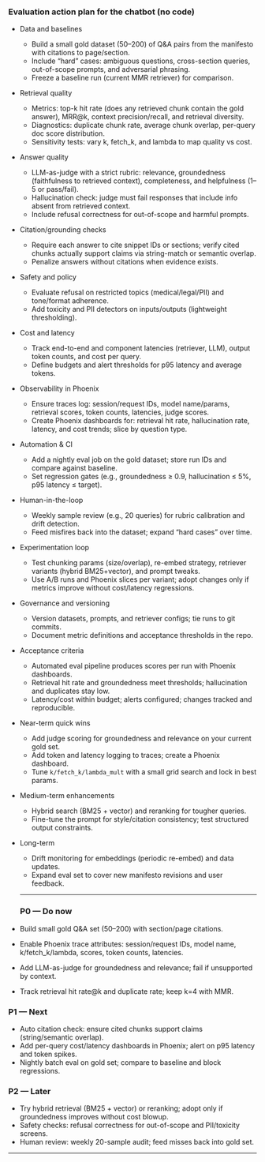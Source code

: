 ### Evaluation action plan for the chatbot (no code)

- Data and baselines
  - Build a small gold dataset (50–200) of Q&A pairs from the manifesto with citations to page/section.
  - Include “hard” cases: ambiguous questions, cross-section queries, out-of-scope prompts, and adversarial phrasing.
  - Freeze a baseline run (current MMR retriever) for comparison.

- Retrieval quality
  - Metrics: top-k hit rate (does any retrieved chunk contain the gold answer), MRR@k, context precision/recall, and retrieval diversity.
  - Diagnostics: duplicate chunk rate, average chunk overlap, per-query doc score distribution.
  - Sensitivity tests: vary k, fetch_k, and lambda to map quality vs cost.

- Answer quality
  - LLM-as-judge with a strict rubric: relevance, groundedness (faithfulness to retrieved context), completeness, and helpfulness (1–5 or pass/fail).
  - Hallucination check: judge must fail responses that include info absent from retrieved context.
  - Include refusal correctness for out-of-scope and harmful prompts.

- Citation/grounding checks
  - Require each answer to cite snippet IDs or sections; verify cited chunks actually support claims via string-match or semantic overlap.
  - Penalize answers without citations when evidence exists.

- Safety and policy
  - Evaluate refusal on restricted topics (medical/legal/PII) and tone/format adherence.
  - Add toxicity and PII detectors on inputs/outputs (lightweight thresholding).

- Cost and latency
  - Track end-to-end and component latencies (retriever, LLM), output token counts, and cost per query.
  - Define budgets and alert thresholds for p95 latency and average tokens.

- Observability in Phoenix
  - Ensure traces log: session/request IDs, model name/params, retrieval scores, token counts, latencies, judge scores.
  - Create Phoenix dashboards for: retrieval hit rate, hallucination rate, latency, and cost trends; slice by question type.

- Automation & CI
  - Add a nightly eval job on the gold dataset; store run IDs and compare against baseline.
  - Set regression gates (e.g., groundedness ≥ 0.9, hallucination ≤ 5%, p95 latency ≤ target).

- Human-in-the-loop
  - Weekly sample review (e.g., 20 queries) for rubric calibration and drift detection.
  - Feed misfires back into the dataset; expand “hard cases” over time.

- Experimentation loop
  - Test chunking params (size/overlap), re-embed strategy, retriever variants (hybrid BM25+vector), and prompt tweaks.
  - Use A/B runs and Phoenix slices per variant; adopt changes only if metrics improve without cost/latency regressions.

- Governance and versioning
  - Version datasets, prompts, and retriever configs; tie runs to git commits.
  - Document metric definitions and acceptance thresholds in the repo.

- Acceptance criteria
  - Automated eval pipeline produces scores per run with Phoenix dashboards.
  - Retrieval hit rate and groundedness meet thresholds; hallucination and duplicates stay low.
  - Latency/cost within budget; alerts configured; changes tracked and reproducible.

- Near-term quick wins
  - Add judge scoring for groundedness and relevance on your current gold set.
  - Add token and latency logging to traces; create a Phoenix dashboard.
  - Tune `k/fetch_k/lambda_mult` with a small grid search and lock in best params.

- Medium-term enhancements
  - Hybrid search (BM25 + vector) and reranking for tougher queries.
  - Fine-tune the prompt for style/citation consistency; test structured output constraints.

- Long-term
  - Drift monitoring for embeddings (periodic re-embed) and data updates.
  - Expand eval set to cover new manifesto revisions and user feedback.


  -----------------------------------------------------------
  ### P0 — Do now
- Build small gold Q&A set (50–200) with section/page citations.
- Enable Phoenix trace attributes: session/request IDs, model name, k/fetch_k/lambda, scores, token counts, latencies.
- Add LLM-as-judge for groundedness and relevance; fail if unsupported by context.
- Track retrieval hit rate@k and duplicate rate; keep k=4 with MMR.

### P1 — Next
- Auto citation check: ensure cited chunks support claims (string/semantic overlap).
- Add per-query cost/latency dashboards in Phoenix; alert on p95 latency and token spikes.
- Nightly batch eval on gold set; compare to baseline and block regressions.

### P2 — Later
- Try hybrid retrieval (BM25 + vector) or reranking; adopt only if groundedness improves without cost blowup.
- Safety checks: refusal correctness for out-of-scope and PII/toxicity screens.
- Human review: weekly 20-sample audit; feed misses back into gold set.

-------------------------------------------------
